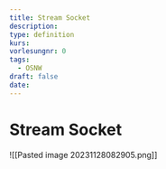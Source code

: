```yaml
---
title: Stream Socket
description: 
type: definition
kurs: 
vorlesungnr: 0
tags:
  - OSNW
draft: false
date:
---
```


# Stream Socket

![[Pasted image 20231128082905.png]]